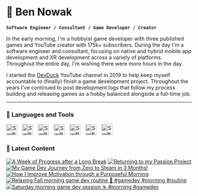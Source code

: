 # 🌴 Ben Nowak

**`Software Engineer / Consultant / Game Developer / Creator`**

In the early morning, I'm a hobbyist game developer with three published games and YouTube creator with 175k+ subscribers. During the day I'm a software engineer and consultant, focusing on native and hybrid mobile app development and XR development across a variety of platforms. Throughout the entire day, I'm wishing there were more hours in the day.

I started the [DevDuck](youtube.com/devduck) YouTube channel in 2019 to help keep myself accountable to (finally) finish a game development project. Throughout the years I've continued to post development logs that follow my process building and releasing games as a hobby balanced alongside a full-time job.

---

### 🧰 Languages and Tools

<img align="left" alt="Swift" style="padding-right:10px;" width="30px" src="https://cdn.jsdelivr.net/gh/devicons/devicon@latest/icons/swift/swift-original.svg" />
<img align="left" alt="Swift" style="padding-right:10px;" width="30px" src="https://cdn.jsdelivr.net/gh/devicons/devicon@latest/icons/kotlin/kotlin-original.svg" />
<img align="left" alt="Swift" style="padding-right:10px;" width="30px" src="https://cdn.jsdelivr.net/gh/devicons/devicon@latest/icons/typescript/typescript-original.svg" />
<img align="left" alt="Swift" style="padding-right:10px;" width="30px" src="https://cdn.jsdelivr.net/gh/devicons/devicon@latest/icons/csharp/csharp-original.svg" />
<img align="left" alt="Swift" style="padding-right:10px;" width="30px" src="https://cdn.jsdelivr.net/gh/devicons/devicon@latest/icons/godot/godot-original.svg" />
<img align="left" alt="Swift" style="padding-right:10px;" width="30px" src="https://cdn.jsdelivr.net/gh/devicons/devicon@latest/icons/xcode/xcode-original.svg" />
<img align="left" alt="Swift" style="padding-right:10px;" width="30px" src="https://cdn.jsdelivr.net/gh/devicons/devicon@latest/icons/androidstudio/androidstudio-original.svg" />
<br />

#

### 🎥 Latest Content

<!-- BEGIN YOUTUBE-CARDS -->
[![A Week of Progress after a Long Break](https://ytcards.demolab.com/?id=0_HTOj2B7eg&title=A+Week+of+Progress+after+a+Long+Break&lang=en&timestamp=1750512136&background_color=%230d1117&title_color=%23ffffff&stats_color=%23dedede&max_title_lines=1&width=250&border_radius=5 "A Week of Progress after a Long Break")](https://www.youtube.com/watch?v=0_HTOj2B7eg)
[![Returning to my Passion Project](https://ytcards.demolab.com/?id=ChQhtZzXT5c&title=Returning+to+my+Passion+Project&lang=en&timestamp=1743782421&background_color=%230d1117&title_color=%23ffffff&stats_color=%23dedede&max_title_lines=1&width=250&border_radius=5 "Returning to my Passion Project")](https://www.youtube.com/watch?v=ChQhtZzXT5c)
[![My Game Dev Journey from Zero to Steam in 3 Months!](https://ytcards.demolab.com/?id=R9HxOKoo3hE&title=My+Game+Dev+Journey+from+Zero+to+Steam+in+3+Months%21&lang=en&timestamp=1742042704&background_color=%230d1117&title_color=%23ffffff&stats_color=%23dedede&max_title_lines=1&width=250&border_radius=5 "My Game Dev Journey from Zero to Steam in 3 Months!")](https://www.youtube.com/watch?v=R9HxOKoo3hE)
[![How I Improve Motivation through a Purposeful Morning](https://ytcards.demolab.com/?id=CiiwYELT2uU&title=How+I+Improve+Motivation+through+a+Purposeful+Morning&lang=en&timestamp=1734783543&background_color=%230d1117&title_color=%23ffffff&stats_color=%23dedede&max_title_lines=1&width=250&border_radius=5 "How I Improve Motivation through a Purposeful Morning")](https://www.youtube.com/watch?v=CiiwYELT2uU)
[![Relaxing Fall morning game dev routine 🍂 #gamedev #morning #routine](https://ytcards.demolab.com/?id=bpDo2MIXH0k&title=Relaxing+Fall+morning+game+dev+routine+%F0%9F%8D%82+%23gamedev+%23morning+%23routine&lang=en&timestamp=1731776437&background_color=%230d1117&title_color=%23ffffff&stats_color=%23dedede&max_title_lines=1&width=250&border_radius=5 "Relaxing Fall morning game dev routine 🍂 #gamedev #morning #routine")](https://www.youtube.com/shorts/bpDo2MIXH0k)
[![Saturday morning game dev session ☕️ #morning  #gamedev](https://ytcards.demolab.com/?id=7j3SzlFkfkA&title=Saturday+morning+game+dev+session+%E2%98%95%EF%B8%8F+%23morning++%23gamedev&lang=en&timestamp=1730642407&background_color=%230d1117&title_color=%23ffffff&stats_color=%23dedede&max_title_lines=1&width=250&border_radius=5 "Saturday morning game dev session ☕️ #morning  #gamedev")](https://www.youtube.com/shorts/7j3SzlFkfkA)
<!-- END YOUTUBE-CARDS -->


<!--
**devduckgames/devduckgames** is a ✨ _special_ ✨ repository because its `README.md` (this file) appears on your GitHub profile.

Here are some ideas to get you started:

- 🔭 I’m currently working on ...
- 🌱 I’m currently learning ...
- 👯 I’m looking to collaborate on ...
- 🤔 I’m looking for help with ...
- 💬 Ask me about ...
- 📫 How to reach me: ...
- 😄 Pronouns: ...
- ⚡ Fun fact: ...
-->
